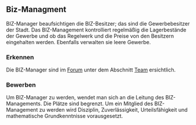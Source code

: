## Biz-Managment

BIZ-Manager beaufsichtigen die BIZ-Besitzer; das sind die Gewerbebesitzer der Stadt. Das BIZ-Management kontrolliert regelmäßig die Lagerbestände der Gewerbe und ob das Regelwerk und die Preise von den Besitzern eingehalten werden. Ebenfalls verwalten sie leere Gewerbe.

### Erkennen

Die BIZ-Manager sind im [Forum](https://germanrp.eu/forum/) unter dem Abschnitt [Team](https://germanrp.eu/index.php?team/) ersichtlich.

### Bewerben

Um BIZ-Manager zu werden, wendet man sich an die Leitung des BIZ-Managements. Die Plätze sind begrenzt. Um ein Mitglied des BIZ-Management zu werden wird Disziplin, Zuverlässigkeit, Urteilsfähigkeit und mathematische Grundkenntnisse vorausgesetzt.
